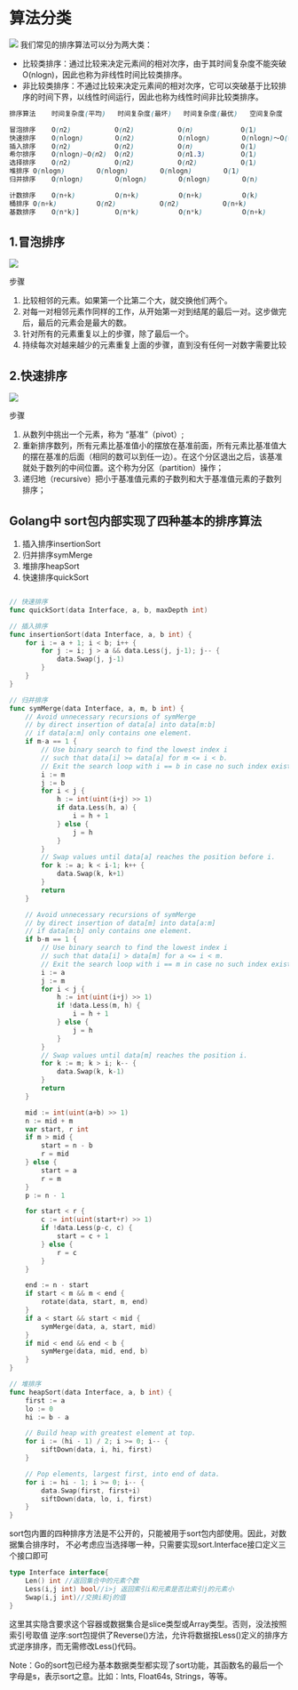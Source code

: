# 算法分类
![](.sort_images/sort_category.png)
我们常见的排序算法可以分为两大类：

- 比较类排序：通过比较来决定元素间的相对次序，由于其时间复杂度不能突破O(nlogn)，因此也称为非线性时间比较类排序。
- 非比较类排序：不通过比较来决定元素间的相对次序，它可以突破基于比较排序的时间下界，以线性时间运行，因此也称为线性时间非比较类排序。

```css
排序算法	时间复杂度(平均)	时间复杂度(最坏)	时间复杂度(最优)	空间复杂度           稳定性

冒泡排序	O(𝑛2)	        O(𝑛2)	        O(𝑛)	        O(1)                稳定
快速排序	O(nlogn)        O(𝑛2)	        O(nlogn)        O(nlogn)～O(n)       不稳定
插入排序	O(𝑛2)	        O(𝑛2)	        O(𝑛)	        O(1)                稳定
希尔排序	O(nlogn)~O(𝑛2)	O(𝑛2)	        O(𝑛1.3)	        O(1)                不稳定
选择排序	O(𝑛2)	        O(𝑛2)	        O(𝑛2)	        O(1)                稳定
堆排序	O(nlogn)        O(nlogn)        O(nlogn)        O(1)                不稳定
归并排序	O(nlogn)        O(nlogn)        O(nlogn)        O(n)	            稳定

计数排序	O(n+k)          O(n+k)          O(n+k)          O(k)                稳定
桶排序	O(n+k)          O(𝑛2)           O(𝑛2)           O(n+k)                稳定
基数排序	O(n*k)]         O(n*k)          O(n*k)          O(n+k)              稳定
```
## 1.冒泡排序
![](.sort_images/bubble.gif)

步骤

1. 比较相邻的元素。如果第一个比第二个大，就交换他们两个。
2. 对每一对相邻元素作同样的工作，从开始第一对到结尾的最后一对。这步做完后，最后的元素会是最大的数。
3. 针对所有的元素重复以上的步骤，除了最后一个。
4. 持续每次对越来越少的元素重复上面的步骤，直到没有任何一对数字需要比较

## 2.快速排序
![](.sort_images/quick_sort.gif)

步骤

1. 从数列中挑出一个元素，称为 “基准”（pivot）;
2. 重新排序数列，所有元素比基准值小的摆放在基准前面，所有元素比基准值大的摆在基准的后面（相同的数可以到任一边）。在这个分区退出之后，该基准就处于数列的中间位置。这个称为分区（partition）操作；
3. 递归地（recursive）把小于基准值元素的子数列和大于基准值元素的子数列排序；


## Golang中 sort包内部实现了四种基本的排序算法

1. 插入排序insertionSort
2. 归并排序symMerge
3. 堆排序heapSort
4. 快速排序quickSort
```go

// 快速排序
func quickSort(data Interface, a, b, maxDepth int)

```


```go
// 插入排序
func insertionSort(data Interface, a, b int) {
	for i := a + 1; i < b; i++ {
		for j := i; j > a && data.Less(j, j-1); j-- {
			data.Swap(j, j-1)
		}
	}
}

```

```go
// 归并排序
func symMerge(data Interface, a, m, b int) {
	// Avoid unnecessary recursions of symMerge
	// by direct insertion of data[a] into data[m:b]
	// if data[a:m] only contains one element.
	if m-a == 1 {
		// Use binary search to find the lowest index i
		// such that data[i] >= data[a] for m <= i < b.
		// Exit the search loop with i == b in case no such index exists.
		i := m
		j := b
		for i < j {
			h := int(uint(i+j) >> 1)
			if data.Less(h, a) {
				i = h + 1
			} else {
				j = h
			}
		}
		// Swap values until data[a] reaches the position before i.
		for k := a; k < i-1; k++ {
			data.Swap(k, k+1)
		}
		return
	}

	// Avoid unnecessary recursions of symMerge
	// by direct insertion of data[m] into data[a:m]
	// if data[m:b] only contains one element.
	if b-m == 1 {
		// Use binary search to find the lowest index i
		// such that data[i] > data[m] for a <= i < m.
		// Exit the search loop with i == m in case no such index exists.
		i := a
		j := m
		for i < j {
			h := int(uint(i+j) >> 1)
			if !data.Less(m, h) {
				i = h + 1
			} else {
				j = h
			}
		}
		// Swap values until data[m] reaches the position i.
		for k := m; k > i; k-- {
			data.Swap(k, k-1)
		}
		return
	}

	mid := int(uint(a+b) >> 1)
	n := mid + m
	var start, r int
	if m > mid {
		start = n - b
		r = mid
	} else {
		start = a
		r = m
	}
	p := n - 1

	for start < r {
		c := int(uint(start+r) >> 1)
		if !data.Less(p-c, c) {
			start = c + 1
		} else {
			r = c
		}
	}

	end := n - start
	if start < m && m < end {
		rotate(data, start, m, end)
	}
	if a < start && start < mid {
		symMerge(data, a, start, mid)
	}
	if mid < end && end < b {
		symMerge(data, mid, end, b)
	}
}
```
```go
// 堆排序
func heapSort(data Interface, a, b int) {
	first := a
	lo := 0
	hi := b - a

	// Build heap with greatest element at top.
	for i := (hi - 1) / 2; i >= 0; i-- {
		siftDown(data, i, hi, first)
	}

	// Pop elements, largest first, into end of data.
	for i := hi - 1; i >= 0; i-- {
		data.Swap(first, first+i)
		siftDown(data, lo, i, first)
	}
}
```


sort包内置的四种排序方法是不公开的，只能被用于sort包内部使用。因此，对数据集合排序时， 不必考虑应当选择哪一种，只需要实现sort.Interface接口定义三个接口即可
```go
type Interface interface{
    Len() int //返回集合中的元素个数
    Less(i,j int) bool//i>j 返回索引i和元素是否比索引j的元素小
    Swap(i,j int)//交换i和j的值
}
```
这里其实隐含要求这个容器或数据集合是slice类型或Array类型。否则，没法按照索引号取值
逆序:sort包提供了Reverse()方法，允许将数据按Less()定义的排序方式逆序排序，而无需修改Less()代码。

Note：Go的sort包已经为基本数据类型都实现了sort功能，其函数名的最后一个字母是s，表示sort之意。比如：Ints, Float64s, Strings，等等。


